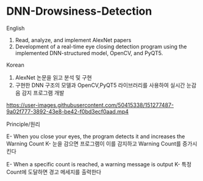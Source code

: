# DNN-Drowsiness-Detection

English
1. Read, analyze, and implement AlexNet papers
2. Development of a real-time eye closing detection program using the implemented DNN-structured model, OpenCV, and PyQT5.

Korean
1. AlexNet 논문을 읽고 분석 및 구현
2. 구현한 DNN 구조의 모델과 OpenCV,PyQT5 라이브러리를 사용하여 실시간 눈감음 감지 프로그램 개발 




https://user-images.githubusercontent.com/50415338/151277487-9a02f777-3892-43e8-be42-f0bd3ecf0aad.mp4

Principle/원리

E- When you close your eyes, the program detects it and increases the Warning Count
K- 눈을 감으면 프로그램이 이를 감지하고 Warning Count를 증가시킨다

E- When a specific count is reached, a warning message is output
K- 특정 Count에 도달하면 경고 메세지를 출력한다
